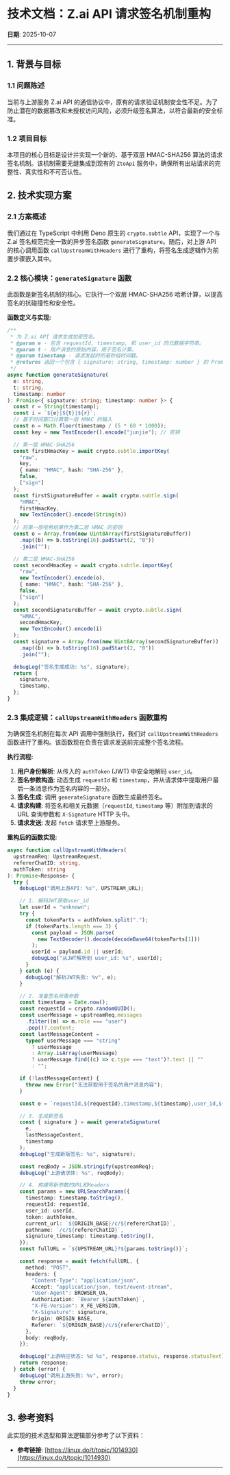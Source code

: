 # 技术文档：Z.ai API 请求签名机制重构

**日期**: 2025-10-07

---

## 1. 背景与目标

### 1.1 问题陈述

当前与上游服务 Z.ai API 的通信协议中，原有的请求验证机制安全性不足。为了防止潜在的数据篡改和未授权访问风险，必须升级签名算法，以符合最新的安全标准。

### 1.2 项目目标

本项目的核心目标是设计并实现一个新的、基于双层 HMAC-SHA256 算法的请求签名机制。该机制需要无缝集成到现有的 `ZtoApi` 服务中，确保所有出站请求的完整性、真实性和不可否认性。

## 2. 技术实现方案

### 2.1 方案概述

我们通过在 TypeScript 中利用 Deno 原生的 `crypto.subtle` API，实现了一个与 Z.ai 签名规范完全一致的异步签名函数 `generateSignature`。随后，对上游 API 的核心调用函数 `callUpstreamWithHeaders` 进行了重构，将签名生成逻辑作为前置步骤嵌入其中。

### 2.2 核心模块：`generateSignature` 函数

此函数是新签名机制的核心。它执行一个双层 HMAC-SHA256 哈希计算，以提高签名的抗碰撞性和安全性。

**函数定义与实现:**

```typescript
/**
 * 为 Z.ai API 请求生成加密签名。
 * @param e - 包含 requestId, timestamp, 和 user_id 的元数据字符串。
 * @param t - 用户消息的原始内容，用于签名计算。
 * @param timestamp - 请求发起时的毫秒级时间戳。
 * @returns 返回一个包含 { signature: string, timestamp: number } 的 Promise 对象。
 */
async function generateSignature(
  e: string,
  t: string,
  timestamp: number
): Promise<{ signature: string; timestamp: number }> {
  const r = String(timestamp);
  const i = `${e}|${t}|${r}`;
  // 基于时间窗口计算第一层 HMAC 的输入
  const n = Math.floor(timestamp / (5 * 60 * 1000));
  const key = new TextEncoder().encode("junjie"); // 密钥

  // 第一层 HMAC-SHA256
  const firstHmacKey = await crypto.subtle.importKey(
    "raw",
    key,
    { name: "HMAC", hash: "SHA-256" },
    false,
    ["sign"]
  );
  const firstSignatureBuffer = await crypto.subtle.sign(
    "HMAC",
    firstHmacKey,
    new TextEncoder().encode(String(n))
  );
  // 将第一层哈希结果作为第二层 HMAC 的密钥
  const o = Array.from(new Uint8Array(firstSignatureBuffer))
    .map((b) => b.toString(16).padStart(2, "0"))
    .join("");

  // 第二层 HMAC-SHA256
  const secondHmacKey = await crypto.subtle.importKey(
    "raw",
    new TextEncoder().encode(o),
    { name: "HMAC", hash: "SHA-256" },
    false,
    ["sign"]
  );
  const secondSignatureBuffer = await crypto.subtle.sign(
    "HMAC",
    secondHmacKey,
    new TextEncoder().encode(i)
  );
  const signature = Array.from(new Uint8Array(secondSignatureBuffer))
    .map((b) => b.toString(16).padStart(2, "0"))
    .join("");

  debugLog("签名生成成功: %s", signature);
  return {
    signature,
    timestamp,
  };
}
```

### 2.3 集成逻辑：`callUpstreamWithHeaders` 函数重构

为确保签名机制在每次 API 调用中强制执行，我们对 `callUpstreamWithHeaders` 函数进行了重构。该函数现在负责在请求发送前完成整个签名流程。

**执行流程:**

1.  **用户身份解析**: 从传入的 `authToken` (JWT) 中安全地解码 `user_id`。
2.  **签名参数构造**: 动态生成 `requestId` 和 `timestamp`，并从请求体中提取用户最后一条消息作为签名内容的一部分。
3.  **签名生成**: 调用 `generateSignature` 函数生成最终签名。
4.  **请求构建**: 将签名和相关元数据（`requestId`, `timestamp` 等）附加到请求的 URL 查询参数和 `X-Signature` HTTP 头中。
5.  **请求发送**: 发起 `fetch` 请求至上游服务。

**重构后的函数实现:**

```typescript
async function callUpstreamWithHeaders(
  upstreamReq: UpstreamRequest,
  refererChatID: string,
  authToken: string
): Promise<Response> {
  try {
    debugLog("调用上游API: %s", UPSTREAM_URL);

    // 1. 解码JWT获取user_id
    let userId = "unknown";
    try {
      const tokenParts = authToken.split(".");
      if (tokenParts.length === 3) {
        const payload = JSON.parse(
          new TextDecoder().decode(decodeBase64(tokenParts[1]))
        );
        userId = payload.id || userId;
        debugLog("从JWT解析到 user_id: %s", userId);
      }
    } catch (e) {
      debugLog("解析JWT失败: %v", e);
    }

    // 2. 准备签名所需参数
    const timestamp = Date.now();
    const requestId = crypto.randomUUID();
    const userMessage = upstreamReq.messages
      .filter((m) => m.role === "user")
      .pop()?.content;
    const lastMessageContent =
      typeof userMessage === "string"
        ? userMessage
        : Array.isArray(userMessage)
        ? userMessage.find((c) => c.type === "text")?.text || ""
        : "";

    if (!lastMessageContent) {
      throw new Error("无法获取用于签名的用户消息内容");
    }

    const e = `requestId,${requestId},timestamp,${timestamp},user_id,${userId}`;

    // 3. 生成新签名
    const { signature } = await generateSignature(
      e,
      lastMessageContent,
      timestamp
    );
    debugLog("生成新版签名: %s", signature);

    const reqBody = JSON.stringify(upstreamReq);
    debugLog("上游请求体: %s", reqBody);

    // 4. 构建带新参数的URL和Headers
    const params = new URLSearchParams({
      timestamp: timestamp.toString(),
      requestId: requestId,
      user_id: userId,
      token: authToken,
      current_url: `${ORIGIN_BASE}/c/${refererChatID}`,
      pathname: `/c/${refererChatID}`,
      signature_timestamp: timestamp.toString(),
    });
    const fullURL = `${UPSTREAM_URL}?${params.toString()}`;

    const response = await fetch(fullURL, {
      method: "POST",
      headers: {
        "Content-Type": "application/json",
        Accept: "application/json, text/event-stream",
        "User-Agent": BROWSER_UA,
        Authorization: `Bearer ${authToken}`,
        "X-FE-Version": X_FE_VERSION,
        "X-Signature": signature,
        Origin: ORIGIN_BASE,
        Referer: `${ORIGIN_BASE}/c/${refererChatID}`,
      },
      body: reqBody,
    });

    debugLog("上游响应状态: %d %s", response.status, response.statusText);
    return response;
  } catch (error) {
    debugLog("调用上游失败: %v", error);
    throw error;
  }
}
```

## 3. 参考资料

此实现的技术选型和算法逻辑部分参考了以下资料：

- **参考链接**: [https://linux.do/t/topic/1014930](https://linux.do/t/topic/1014930)

---
